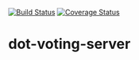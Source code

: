 [![Build Status](https://travis-ci.com/lepsistemas/dot-voting-server.svg?branch=master)](https://travis-ci.com/lepsistemas/dot-voting-server) [![Coverage Status](https://coveralls.io/repos/github/lepsistemas/dot-voting-server/badge.svg?branch=master)](https://coveralls.io/github/lepsistemas/dot-voting-server?branch=master)

# dot-voting-server
